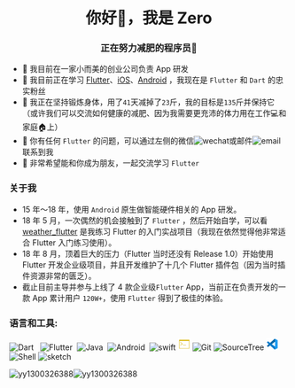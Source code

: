 <h1 align="center">你好👋，我是 Zero</h1>
<h3 align="center">正在努力减肥的程序员💪</h3>

- 🔭 我目前在一家小而美的创业公司负责 App 研发
- 🌱 我目前正在学习 [Flutter](flutter.dev)、[iOS](developer.apple.com)、[Android](https://developer.android.com/) ，我现在是 `Flutter` 和 `Dart` 的忠实粉丝
- 💪 我正在坚持锻炼身体，用了`41`天减掉了`23`斤，我的目标是`135`斤并保持它（或许我们可以交流如何健康的减肥、因为我需要更充沛的体力用在工作💻和家庭🏠上）
- 💬 你有任何 `Flutter` 的问题，可以通过左侧的微信<img src="https://www.vectorlogo.zone/logos/wechat/wechat-tile.svg" alt="wechat" width="16" height="16"/>或邮件<img src="https://www.vectorlogo.zone/logos/gmail/gmail-icon.svg" alt="email" width="16" height="16"/>联系到我
- 👬 非常希望能和你成为朋友，一起交流学习 `Flutter `

### 关于我

- 15 年～18 年，使用 `Android` 原生做智能硬件相关的  App 研发。
- 18 年 5 月，一次偶然的机会接触到了 `Flutter` ，然后开始自学，可以看 [weather_flutter](https://github.com/yy1300326388/weather_flutter) 是我练习 Flutter 的入门实战项目（我现在依然觉得他非常适合 Flutter 入门练习使用）。
- 18 年 8 月，顶着巨大的压力（Flutter 当时还没有 Release 1.0）开始使用 Flutter 开发企业级项目，并且开发维护了十几个 Flutter 插件包（因为当时插件资源非常的匮乏）。
- 截止目前主导并参与上线了 4 款企业级`Flutter` App，当前正在负责开发的一款 App 累计用户 `120W+`，使用 `Flutter` 得到了极佳的体验。

### 语言和工具:

<p>
  <img src="https://www.vectorlogo.zone/logos/dartlang/dartlang-icon.svg" alt="Dart" width="22" height="22"/> &nbsp; 
  <img src="https://www.vectorlogo.zone/logos/flutterio/flutterio-icon.svg" alt="Flutter" width="22" height="22"/>&nbsp; 
  <img src="https://www.vectorlogo.zone/logos/java/java-icon.svg" alt="Java" width="22" height="22"/>&nbsp; 
  <img src="https://www.vectorlogo.zone/logos/android/android-icon.svg" alt="Android" width="22" height="22"/>&nbsp; 
  <img src="https://www.vectorlogo.zone/logos/swift/swift-icon.svg" alt="swift" width="22" height="22"/>
  <img src="https://github.com/vscode-icons/vscode-icons/blob/master/icons/file_type_shell.svg" alt="Shell" width="22" height="22"/>
  <img src="https://www.vectorlogo.zone/logos/git-scm/git-scm-icon.svg" alt="Git" width="22" height="22"/>
  <img src="https://raw.githubusercontent.com/gilbarbara/logos/master/logos/sourcetree.svg" alt="SourceTree" width="22" height="22"/>
  <img src="https://raw.githubusercontent.com/vscode-icons/vscode-icons/master/icons/file_type_vscode.svg" alt="VSCode" width="22" height="22"/>
  <img src="https://www.vectorlogo.zone/logos/getpostman/getpostman-icon.svg" alt="Shell" width="22" height="22"/>
  <img src="https://www.vectorlogo.zone/logos/sketchapp/sketchapp-icon.svg" alt="sketch" width="22" height="22"/>
</p>

<img align="left" src="https://github-readme-stats.vercel.app/api?username=yy1300326388&show_icons=true" alt="yy1300326388" />
</p>
<img src="https://github-readme-stats.vercel.app/api/top-langs/?username=yy1300326388&layout=compact" alt="yy1300326388" />
